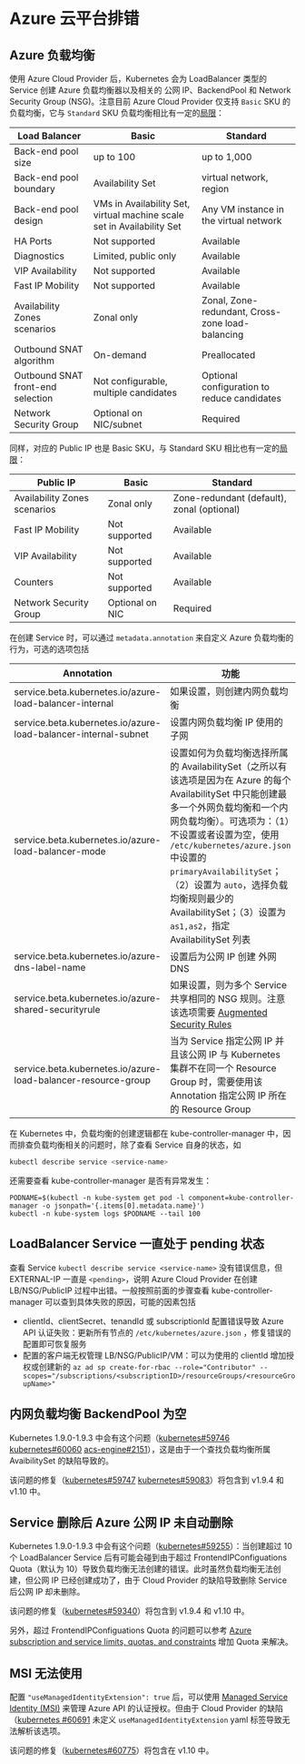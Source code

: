 # Azure 云平台排错

## Azure 负载均衡

使用 Azure Cloud Provider 后，Kubernetes 会为 LoadBalancer 类型的 Service 创建 Azure 负载均衡器以及相关的 公网 IP、BackendPool 和 Network Security Group (NSG)。注意目前 Azure Cloud Provider 仅支持 `Basic` SKU 的负载均衡，它与 `Standard` SKU 负载均衡相比有一定的[局限](https://docs.microsoft.com/en-us/azure/load-balancer/load-balancer-standard-overview)：

| Load Balancer                     | Basic                                                        | Standard                                         |
| --------------------------------- | ------------------------------------------------------------ | ------------------------------------------------ |
| Back-end pool size                | up to 100                                                    | up to 1,000                                      |
| Back-end pool boundary            | Availability Set                                             | virtual network, region                          |
| Back-end pool design              | VMs in Availability Set, virtual machine scale set in Availability Set | Any VM instance in the virtual network           |
| HA Ports                          | Not supported                                                | Available                                        |
| Diagnostics                       | Limited, public only                                         | Available                                        |
| VIP Availability                  | Not supported                                                | Available                                        |
| Fast IP Mobility                  | Not supported                                                | Available                                        |
| Availability Zones scenarios      | Zonal only                                                   | Zonal, Zone-redundant, Cross-zone load-balancing |
| Outbound SNAT algorithm           | On-demand                                                    | Preallocated                                     |
| Outbound SNAT front-end selection | Not configurable, multiple candidates                        | Optional configuration to reduce candidates      |
| Network Security Group            | Optional on NIC/subnet                                       | Required                                         |

同样，对应的 Public IP 也是 Basic SKU，与 Standard SKU 相比也有一定的[局限](https://docs.microsoft.com/en-us/azure/load-balancer/load-balancer-standard-overview#sku-service-limits-and-abilities)：

| Public IP                    | Basic           | Standard                                   |
| ---------------------------- | --------------- | ------------------------------------------ |
| Availability Zones scenarios | Zonal only      | Zone-redundant (default), zonal (optional) |
| Fast IP Mobility             | Not supported   | Available                                  |
| VIP Availability             | Not supported   | Available                                  |
| Counters                     | Not supported   | Available                                  |
| Network Security Group       | Optional on NIC | Required                                   |

在创建 Service 时，可以通过 `metadata.annotation` 来自定义 Azure 负载均衡的行为，可选的选项包括

| Annotation                                                   | 功能                                                         |
| ------------------------------------------------------------ | ------------------------------------------------------------ |
| service.beta.kubernetes.io/azure-load-balancer-internal      | 如果设置，则创建内网负载均衡                                 |
| service.beta.kubernetes.io/azure-load-balancer-internal-subnet | 设置内网负载均衡 IP 使用的子网                               |
| service.beta.kubernetes.io/azure-load-balancer-mode          | 设置如何为负载均衡选择所属的 AvailabilitySet（之所以有该选项是因为在 Azure 的每个 AvailabilitySet 中只能创建最多一个外网负载均衡和一个内网负载均衡）。可选项为：（1）不设置或者设置为空，使用 `/etc/kubernetes/azure.json` 中设置的 `primaryAvailabilitySet`；（2）设置为 `auto`，选择负载均衡规则最少的 AvailabilitySet；（3）设置为`as1,as2`，指定 AvailabilitySet 列表 |
| service.beta.kubernetes.io/azure-dns-label-name              | 设置后为公网 IP 创建 外网 DNS                                |
| service.beta.kubernetes.io/azure-shared-securityrule         | 如果设置，则为多个 Service 共享相同的 NSG 规则。注意该选项需要 [Augmented Security Rules](https://docs.microsoft.com/en-us/azure/virtual-network/security-overview#augmented-security-rules) |
| service.beta.kubernetes.io/azure-load-balancer-resource-group | 当为 Service 指定公网 IP 并且该公网 IP 与 Kubernetes 集群不在同一个 Resource Group 时，需要使用该 Annotation 指定公网 IP 所在的 Resource Group |

在 Kubernetes 中，负载均衡的创建逻辑都在 kube-controller-manager 中，因而排查负载均衡相关的问题时，除了查看 Service 自身的状态，如

```sh
kubectl describe service <service-name>
```

还需要查看 kube-controller-manager 是否有异常发生：

```
PODNAME=$(kubectl -n kube-system get pod -l component=kube-controller-manager -o jsonpath='{.items[0].metadata.name}')
kubectl -n kube-system logs $PODNAME --tail 100
```

## LoadBalancer Service 一直处于 pending 状态

查看 Service `kubectl describe service <service-name>` 没有错误信息，但 EXTERNAL-IP 一直是 `<pending>`，说明 Azure Cloud Provider 在创建 LB/NSG/PublicIP 过程中出错。一般按照前面的步骤查看 kube-controller-manager 可以查到具体失败的原因，可能的因素包括

- clientId、clientSecret、tenandId 或 subscriptionId 配置错误导致 Azure API 认证失败：更新所有节点的 `/etc/kubernetes/azure.json` ，修复错误的配置即可恢复服务
- 配置的客户端无权管理 LB/NSG/PublicIP/VM：可以为使用的 clientId 增加授权或创建新的 `az ad sp create-for-rbac --role="Contributor" --scopes="/subscriptions/<subscriptionID>/resourceGroups/<resourceGroupName>"`

## 内网负载均衡 BackendPool 为空

Kubernetes 1.9.0-1.9.3 中会有这个问题（[kubernetes#59746](https://github.com/kubernetes/kubernetes/issues/59746) [kubernetes#60060](https://github.com/kubernetes/kubernetes/issues/60060) [acs-engine#2151](https://github.com/Azure/acs-engine/issues/2151)），这是由于一个查找负载均衡所属 AvaibilitySet 的缺陷导致的。

该问题的修复（[kubernetes#59747](https://github.com/kubernetes/kubernetes/pull/59747) [kubernetes#59083](https://github.com/kubernetes/kubernetes/pull/59083)）将包含到 v1.9.4 和 v1.10 中。

## Service 删除后 Azure 公网 IP 未自动删除

Kubernetes 1.9.0-1.9.3 中会有这个问题（[kubernetes#59255](https://github.com/kubernetes/kubernetes/issues/59255)）：当创建超过 10 个 LoadBalancer Service 后有可能会碰到由于超过 FrontendIPConfiguations Quota（默认为 10）导致负载均衡无法创建的错误。此时虽然负载均衡无法创建，但公网 IP 已经创建成功了，由于 Cloud Provider 的缺陷导致删除 Service 后公网 IP 却未删除。

该问题的修复（[kubernetes#59340](https://github.com/kubernetes/kubernetes/pull/59340)）将包含到 v1.9.4 和 v1.10 中。

另外，超过 FrontendIPConfiguations Quota 的问题可以参考 [Azure subscription and service limits, quotas, and constraints](https://docs.microsoft.com/en-us/azure/azure-subscription-service-limits) 增加 Quota 来解决。

## MSI 无法使用

配置 `"useManagedIdentityExtension": true` 后，可以使用 [Managed Service Identity (MSI)](https://docs.microsoft.com/en-us/azure/active-directory/msi-overview) 来管理 Azure API 的认证授权。但由于 Cloud Provider 的缺陷（[kubernetes #60691](https://github.com/kubernetes/kubernetes/issues/60691) 未定义 `useManagedIdentityExtension` yaml 标签导致无法解析该选项。

该问题的修复（[kubernetes#60775](https://github.com/kubernetes/kubernetes/pull/60775)）将包含在 v1.10 中。